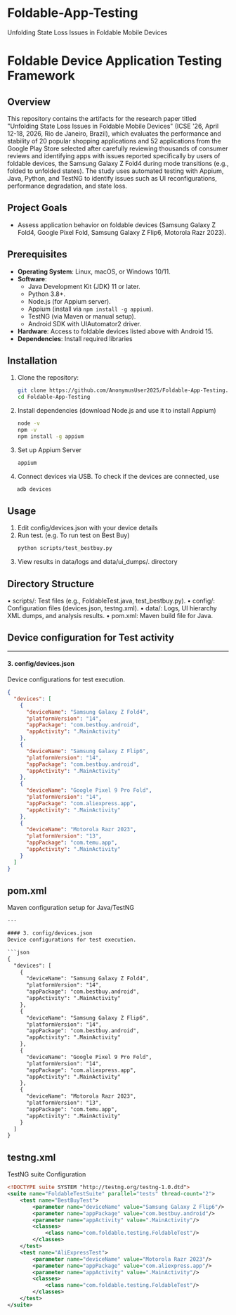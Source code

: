 # Foldable-App-Testing
Unfolding State Loss Issues in Foldable Mobile Devices
# Foldable Device Application Testing Framework

## Overview
This repository contains the artifacts for the research paper titled "Unfolding State Loss Issues in Foldable Mobile Devices" (ICSE '26, April 12-18, 2026, Rio de Janeiro, Brazil), which evaluates the performance and stability of 20 popular shopping applications and 52 applications from the Google Play Store selected after carefully reviewing thousands of consumer reviews and identifying apps with issues reported specifically by users of foldable devices, the Samsung Galaxy Z Fold4 during mode transitions (e.g., folded to unfolded states). The study uses automated testing with Appium, Java, Python, and TestNG to identify issues such as UI reconfigurations, performance degradation, and state loss.

## Project Goals
- Assess application behavior on foldable devices (Samsung Galaxy Z Fold4, Google Pixel Fold, Samsung Galaxy Z Flip6, Motorola Razr 2023).


## Prerequisites
- **Operating System**: Linux, macOS, or Windows 10/11.
- **Software**:
  - Java Development Kit (JDK) 11 or later.
  - Python 3.8+.
  - Node.js (for Appium server).
  - Appium (install via `npm install -g appium`).
  - TestNG (via Maven or manual setup).
  - Android SDK with UIAutomator2 driver.
- **Hardware**: Access to foldable devices listed above with Android 15.
- **Dependencies**: Install required libraries 
## Installation
1. Clone the repository:
   ```bash
   git clone https://github.com/AnonymusUser2025/Foldable-App-Testing.git
   cd Foldable-App-Testing
2. Install dependencies (download Node.js and use it to install Appium)
   ```bash
   node -v
   npm -v
   npm install -g appium
3. Set up Appium Server
   ```bash
   appium
4. Connect devices via USB. To check if the devices are connected, use
 ```bash
    adb devices
```
## Usage
1. Edit config/devices.json with your device details
2. Run test. (e.g. To run test on Best Buy)
   ``` bash
   python scripts/test_bestbuy.py
3. View results in data/logs and data/ui_dumps/. directory

## Directory Structure 
•  scripts/: Test files (e.g., FoldableTest.java, test_bestbuy.py).
•  config/: Configuration files (devices.json, testng.xml).
•  data/: Logs, UI hierarchy XML dumps, and analysis results.
•  pom.xml: Maven build file for Java.

## Device configuration for Test activity
---

#### 3. config/devices.json
Device configurations for test execution.

```json
{
  "devices": [
    {
      "deviceName": "Samsung Galaxy Z Fold4",
      "platformVersion": "14",
      "appPackage": "com.bestbuy.android",
      "appActivity": ".MainActivity"
    },
    {
      "deviceName": "Samsung Galaxy Z Flip6",
      "platformVersion": "14",
      "appPackage": "com.bestbuy.android",
      "appActivity": ".MainActivity"
    },
    {
      "deviceName": "Google Pixel 9 Pro Fold",
      "platformVersion": "14",
      "appPackage": "com.aliexpress.app",
      "appActivity": ".MainActivity"
    },
    {
      "deviceName": "Motorola Razr 2023",
      "platformVersion": "13",
      "appPackage": "com.temu.app",
      "appActivity": ".MainActivity"
    }
  ]
}
```
## pom.xml
Maven configuration setup for Java/TestNG
``` XML
---

#### 3. config/devices.json
Device configurations for test execution.

```json
{
  "devices": [
    {
      "deviceName": "Samsung Galaxy Z Fold4",
      "platformVersion": "14",
      "appPackage": "com.bestbuy.android",
      "appActivity": ".MainActivity"
    },
    {
      "deviceName": "Samsung Galaxy Z Flip6",
      "platformVersion": "14",
      "appPackage": "com.bestbuy.android",
      "appActivity": ".MainActivity"
    },
    {
      "deviceName": "Google Pixel 9 Pro Fold",
      "platformVersion": "14",
      "appPackage": "com.aliexpress.app",
      "appActivity": ".MainActivity"
    },
    {
      "deviceName": "Motorola Razr 2023",
      "platformVersion": "13",
      "appPackage": "com.temu.app",
      "appActivity": ".MainActivity"
    }
  ]
}
```
## testng.xml
TestNG suite Configuration
```XML
<!DOCTYPE suite SYSTEM "http://testng.org/testng-1.0.dtd">
<suite name="FoldableTestSuite" parallel="tests" thread-count="2">
    <test name="BestBuyTest">
        <parameter name="deviceName" value="Samsung Galaxy Z Flip6"/>
        <parameter name="appPackage" value="com.bestbuy.android"/>
        <parameter name="appActivity" value=".MainActivity"/>
        <classes>
            <class name="com.foldable.testing.FoldableTest"/>
        </classes>
    </test>
    <test name="AliExpressTest">
        <parameter name="deviceName" value="Motorola Razr 2023"/>
        <parameter name="appPackage" value="com.aliexpress.app"/>
        <parameter name="appActivity" value=".MainActivity"/>
        <classes>
            <class name="com.foldable.testing.FoldableTest"/>
        </classes>
    </test>
</suite>
```
